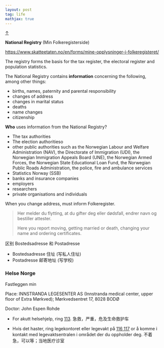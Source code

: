 ```yaml
---
layout: post
tag: life
mathjax: true
---
```


<a class="top-link hide" href="#" id="js-top">↑</a>

**National Registry** (Min Folkeregisterside)

<https://www.skatteetaten.no/en/forms/mine-opplysninger-i-folkeregisteret/>

The registry forms the basis for the tax register, the electoral register and population statistics. 

The National Registry contains **information** concerning the following, among other things:

- births, names, paternity and parental responsibility
- changes of address
- changes in marital status
- deaths
- name changes
- citizenship

**Who** uses information from the National Registry?

- The tax authorities
- The election authoritieso
- other public authorities such as the Norwegian Labour and Welfare Administration (NAV), the Directorate of Immigration (UDI), the Norwegian Immigration Appeals Board (UNE), the Norwegian Armed Forces, the Norwegian State Educational Loan Fund, the Norwegian Public Roads Administration, the police, fire and ambulance services
- Statistics Norway (SSB)
- banks and insurance companies
- employers
- researchers
- private organisations and individuals



When you change address, must inform Folkeregister.

> Her melder du flytting, at du gifter deg eller dødsfall, endrer navn og bestiller attester. 
>
> Here you report moving, getting married or death, changing your name and ordering certificates.



区别 Bostedsadresse 和 Postadresse

- Bostedsadresse 住址 (写私人住址)
- Postadresse 邮寄地址 (写学校)



### Helse Norge

Fastleggen min

Place: INNSTRANDA LEGESENTER AS (Innstranda medical center, upper floor of Extra Mørkved); Mørkvedsentret 17, 8028 BODØ

Doctor: John Espen Rohde

- For akutt helsehjelp, ring [113](tel:113).  急救，严重，危及生命救护车

- Hvis det haster, ring legekontoret eller legevakt på [116 117](tel:116117) or å komme i kontakt med legevaktsentralen i området der du oppholder deg. 不着急，可以等；当地医疗诊室
